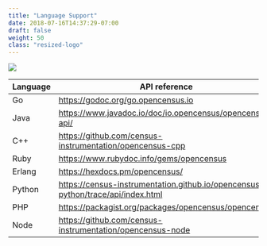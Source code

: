 ```yaml
---
title: "Language Support"
date: 2018-07-16T14:37:29-07:00
draft: false
weight: 50
class: "resized-logo"
---
```


![](/images/opencensus-supported-languages.png)

Language|API reference
---|---
Go|https://godoc.org/go.opencensus.io
Java|https://www.javadoc.io/doc/io.opencensus/opencensus-api/
C++|https://github.com/census-instrumentation/opencensus-cpp
Ruby|https://www.rubydoc.info/gems/opencensus
Erlang|https://hexdocs.pm/opencensus/
Python|https://census-instrumentation.github.io/opencensus-python/trace/api/index.html
PHP|https://packagist.org/packages/opencensus/opencensus
Node|https://github.com/census-instrumentation/opencensus-node
